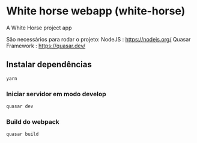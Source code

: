 # White horse webapp (white-horse)

A White Horse project app

São necessários para rodar o projeto:
NodeJS : https://nodejs.org/
Quasar Framework : https://quasar.dev/

## Instalar dependências
```bash
yarn
```

### Iniciar servidor em modo develop
```bash
quasar dev
```

### Build do webpack
```bash
quasar build
```
